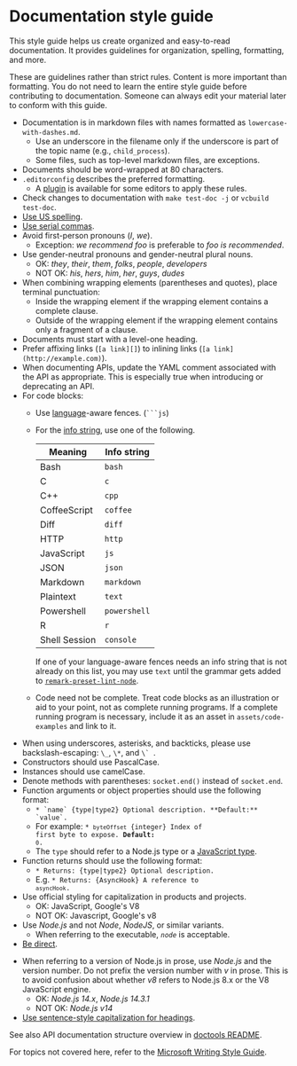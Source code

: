 # Documentation style guide

This style guide helps us create organized and easy-to-read documentation. It
provides guidelines for organization, spelling, formatting, and more.

These are guidelines rather than strict rules. Content is more important than
formatting. You do not need to learn the entire style guide before contributing
to documentation. Someone can always edit your material later to conform with
this guide.

* Documentation is in markdown files with names formatted as
  `lowercase-with-dashes.md`.
  * Use an underscore in the filename only if the underscore is part of the
    topic name (e.g., `child_process`).
  * Some files, such as top-level markdown files, are exceptions.
* Documents should be word-wrapped at 80 characters.
* `.editorconfig` describes the preferred formatting.
  * A [plugin][] is available for some editors to apply these rules.
* Check changes to documentation with `make test-doc -j` or `vcbuild test-doc`.
* [Use US spelling][].
* [Use serial commas][].
* Avoid first-person pronouns (_I_, _we_).
  * Exception: _we recommend foo_ is preferable to _foo is recommended_.
* Use gender-neutral pronouns and gender-neutral plural nouns.
  * OK: _they_, _their_, _them_, _folks_, _people_, _developers_
  * NOT OK: _his_, _hers_, _him_, _her_, _guys_, _dudes_
* When combining wrapping elements (parentheses and quotes), place terminal
  punctuation:
  * Inside the wrapping element if the wrapping element contains a complete
    clause.
  * Outside of the wrapping element if the wrapping element contains only a
    fragment of a clause.
* Documents must start with a level-one heading.
* Prefer affixing links (`[a link][]`) to inlining links
  (`[a link](http://example.com)`).
* When documenting APIs, update the YAML comment associated with the API as
  appropriate. This is especially true when introducing or deprecating an API.
* For code blocks:
  * Use [language][]-aware fences. (<code>```js</code>)
  * For the [info string][], use one of the following.

    | Meaning       | Info string  |
    | ------------- | ------------ |
    | Bash          | `bash`       |
    | C             | `c`          |
    | C++           | `cpp`        |
    | CoffeeScript  | `coffee`     |
    | Diff          | `diff`       |
    | HTTP          | `http`       |
    | JavaScript    | `js`         |
    | JSON          | `json`       |
    | Markdown      | `markdown`   |
    | Plaintext     | `text`       |
    | Powershell    | `powershell` |
    | R             | `r`          |
    | Shell Session | `console`    |

    If one of your language-aware fences needs an info string that is not
    already on this list, you may use `text` until the grammar gets added to
    [`remark-preset-lint-node`][].

  * Code need not be complete. Treat code blocks as an illustration or aid to
    your point, not as complete running programs. If a complete running program
    is necessary, include it as an asset in `assets/code-examples` and link to
    it.
* When using underscores, asterisks, and backticks, please use
  backslash-escaping: `\_`, `\*`, and ``\` ``.
* Constructors should use PascalCase.
* Instances should use camelCase.
* Denote methods with parentheses: `socket.end()` instead of `socket.end`.
* Function arguments or object properties should use the following format:
  * ```* `name` {type|type2} Optional description. **Default:** `value`.```
  <!--lint disable maximum-line-length remark-lint-->
  * For example: <code>* `byteOffset` {integer} Index of first byte to expose. **Default:** `0`.</code>
  <!--lint enable maximum-line-length remark-lint-->
  * The `type` should refer to a Node.js type or a [JavaScript type][].
* Function returns should use the following format:
  * <code>* Returns: {type|type2} Optional description.</code>
  * E.g. <code>* Returns: {AsyncHook} A reference to `asyncHook`.</code>
* Use official styling for capitalization in products and projects.
  * OK: JavaScript, Google's V8
  <!--lint disable prohibited-strings remark-lint-->
  * NOT OK: Javascript, Google's v8
* Use _Node.js_ and not _Node_, _NodeJS_, or similar variants.
  <!-- lint enable prohibited-strings remark-lint-->
  * When referring to the executable, _`node`_ is acceptable.
* [Be direct][].
<!-- lint disable prohibited-strings remark-lint-->
* When referring to a version of Node.js in prose, use _Node.js_ and the version
  number. Do not prefix the version number with _v_ in prose. This is to avoid
  confusion about whether _v8_ refers to Node.js 8.x or the V8 JavaScript
  engine.
  <!-- lint enable prohibited-strings remark-lint-->
  * OK: _Node.js 14.x_, _Node.js 14.3.1_
  * NOT OK: _Node.js v14_
* [Use sentence-style capitalization for headings][].

See also API documentation structure overview in [doctools README][].

For topics not covered here, refer to the [Microsoft Writing Style Guide][].

[Be direct]: https://docs.microsoft.com/en-us/style-guide/word-choice/use-simple-words-concise-sentences
[Javascript type]: https://developer.mozilla.org/en-US/docs/Web/JavaScript/Guide/Grammar_and_types#Data_structures_and_types
[Microsoft Writing Style Guide]: https://docs.microsoft.com/en-us/style-guide/welcome/
[Use US spelling]: https://docs.microsoft.com/en-us/style-guide/word-choice/use-us-spelling-avoid-non-english-words
[Use sentence-style capitalization for headings]: https://docs.microsoft.com/en-us/style-guide/scannable-content/headings#formatting-headings
[Use serial commas]: https://docs.microsoft.com/en-us/style-guide/punctuation/commas
[`remark-preset-lint-node`]: https://github.com/nodejs/remark-preset-lint-node
[doctools README]: ../../tools/doc/README.md
[info string]: https://github.github.com/gfm/#info-string
[language]: https://github.com/highlightjs/highlight.js/blob/HEAD/SUPPORTED_LANGUAGES.md
[plugin]: https://editorconfig.org/#download
